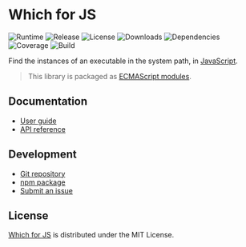 # Which for JS
![Runtime](https://img.shields.io/node/v/@cedx/which.svg) ![Release](https://img.shields.io/npm/v/@cedx/which.svg) ![License](https://img.shields.io/npm/l/@cedx/which.svg) ![Downloads](https://img.shields.io/npm/dt/@cedx/which.svg) ![Dependencies](https://david-dm.org/cedx/which.js.svg) ![Coverage](https://coveralls.io/repos/github/cedx/which.js/badge.svg) ![Build](https://github.com/cedx/which.js/workflows/build/badge.svg)

Find the instances of an executable in the system path, in [JavaScript](https://developer.mozilla.org/en-US/docs/Web/JavaScript).

> This library is packaged as [ECMAScript modules](https://nodejs.org/api/esm.html).

## Documentation
- [User guide](https://docs.belin.io/which.js)
- [API reference](https://api.belin.io/which.js)

## Development
- [Git repository](https://git.belin.io/cedx/which.js)
- [npm package](https://www.npmjs.com/package/@cedx/which)
- [Submit an issue](https://git.belin.io/cedx/which.js/issues)

## License
[Which for JS](https://docs.belin.io/which.js) is distributed under the MIT License.
